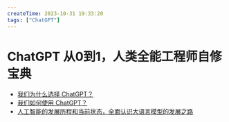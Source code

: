 ```yaml
---
createTime: 2023-10-31 19:33:20
tags: ["ChatGPT"]
---
```

# ChatGPT 从0到1，人类全能工程师自修宝典

- [我们为什么选择 ChatGPT？](/posts/2023/18.html)
- [我们如何使用 ChatGPT？](/posts/2023/19.html)
- [人工智能的发展历程和当前状态，全面认识大语言模型的发展之路](/posts/2023/48.html)
